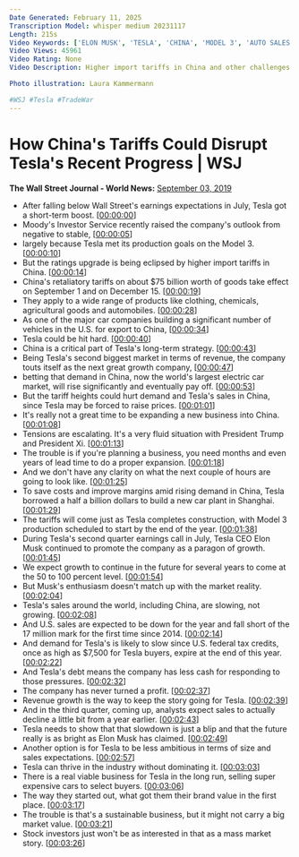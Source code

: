 ```yaml
---
Date Generated: February 11, 2025
Transcription Model: whisper medium 20231117
Length: 215s
Video Keywords: ['ELON MUSK', 'TESLA', 'CHINA', 'MODEL 3', 'AUTO SALES', 'Passenger Cars', 'Sales Figures', 'Automation', 'Consumer Spending', 'Budgeting', 'trade war', 'china', 'china trade war', 'wsj', 'the wall street journal', 'tariffs', 'china tariffs', 'tesla china', 'electric car china', 'tesla china factory', 'us china trade war', 'us china trade', 'trump tariffs', 'trump trade war', 'trade', 'trump china', 'us news', 'tesla stock', 'tesla investor', 'investing', 'electric cars', 'tesla news', 'elon musk news', 'model 3 tesla', 'tesla model 3']
Video Views: 45961
Video Rating: None
Video Description: Higher import tariffs in China and other challenges could offset Tesla’s recent ratings upgrade and its improved outlook for Model 3 production. 

Photo illustration: Laura Kammermann

#WSJ #Tesla #TradeWar
---
```


# How China's Tariffs Could Disrupt Tesla's Recent Progress | WSJ
**The Wall Street Journal - World News:** [September 03, 2019](https://www.youtube.com/watch?v=8ThW6s_Me1c)
*  After falling below Wall Street's earnings expectations in July, Tesla got a short-term boost. [[00:00:00](https://www.youtube.com/watch?v=8ThW6s_Me1c&t=0.0s)]
*  Moody's Investor Service recently raised the company's outlook from negative to stable, [[00:00:05](https://www.youtube.com/watch?v=8ThW6s_Me1c&t=5.8s)]
*  largely because Tesla met its production goals on the Model 3. [[00:00:10](https://www.youtube.com/watch?v=8ThW6s_Me1c&t=10.8s)]
*  But the ratings upgrade is being eclipsed by higher import tariffs in China. [[00:00:14](https://www.youtube.com/watch?v=8ThW6s_Me1c&t=14.8s)]
*  China's retaliatory tariffs on about $75 billion worth of goods take effect on September 1 and on December 15. [[00:00:19](https://www.youtube.com/watch?v=8ThW6s_Me1c&t=19.6s)]
*  They apply to a wide range of products like clothing, chemicals, agricultural goods and automobiles. [[00:00:28](https://www.youtube.com/watch?v=8ThW6s_Me1c&t=28.4s)]
*  As one of the major car companies building a significant number of vehicles in the U.S. for export to China, [[00:00:34](https://www.youtube.com/watch?v=8ThW6s_Me1c&t=34.4s)]
*  Tesla could be hit hard. [[00:00:40](https://www.youtube.com/watch?v=8ThW6s_Me1c&t=40.6s)]
*  China is a critical part of Tesla's long-term strategy. [[00:00:43](https://www.youtube.com/watch?v=8ThW6s_Me1c&t=43.6s)]
*  Being Tesla's second biggest market in terms of revenue, the company touts itself as the next great growth company, [[00:00:47](https://www.youtube.com/watch?v=8ThW6s_Me1c&t=47.0s)]
*  betting that demand in China, now the world's largest electric car market, will rise significantly and eventually pay off. [[00:00:53](https://www.youtube.com/watch?v=8ThW6s_Me1c&t=53.8s)]
*  But the tariff heights could hurt demand and Tesla's sales in China, since Tesla may be forced to raise prices. [[00:01:01](https://www.youtube.com/watch?v=8ThW6s_Me1c&t=61.4s)]
*  It's really not a great time to be expanding a new business into China. [[00:01:08](https://www.youtube.com/watch?v=8ThW6s_Me1c&t=68.39999999999999s)]
*  Tensions are escalating. It's a very fluid situation with President Trump and President Xi. [[00:01:13](https://www.youtube.com/watch?v=8ThW6s_Me1c&t=73.4s)]
*  The trouble is if you're planning a business, you need months and even years of lead time to do a proper expansion. [[00:01:18](https://www.youtube.com/watch?v=8ThW6s_Me1c&t=78.8s)]
*  And we don't have any clarity on what the next couple of hours are going to look like. [[00:01:25](https://www.youtube.com/watch?v=8ThW6s_Me1c&t=85.6s)]
*  To save costs and improve margins amid rising demand in China, Tesla borrowed a half a billion dollars to build a new car plant in Shanghai. [[00:01:29](https://www.youtube.com/watch?v=8ThW6s_Me1c&t=89.8s)]
*  The tariffs will come just as Tesla completes construction, with Model 3 production scheduled to start by the end of the year. [[00:01:38](https://www.youtube.com/watch?v=8ThW6s_Me1c&t=98.6s)]
*  During Tesla's second quarter earnings call in July, Tesla CEO Elon Musk continued to promote the company as a paragon of growth. [[00:01:45](https://www.youtube.com/watch?v=8ThW6s_Me1c&t=105.8s)]
*  We expect growth to continue in the future for several years to come at the 50 to 100 percent level. [[00:01:54](https://www.youtube.com/watch?v=8ThW6s_Me1c&t=114.0s)]
*  But Musk's enthusiasm doesn't match up with the market reality. [[00:02:04](https://www.youtube.com/watch?v=8ThW6s_Me1c&t=124.6s)]
*  Tesla's sales around the world, including China, are slowing, not growing. [[00:02:08](https://www.youtube.com/watch?v=8ThW6s_Me1c&t=128.6s)]
*  And U.S. sales are expected to be down for the year and fall short of the 17 million mark for the first time since 2014. [[00:02:14](https://www.youtube.com/watch?v=8ThW6s_Me1c&t=134.0s)]
*  And demand for Tesla's is likely to slow since U.S. federal tax credits, once as high as $7,500 for Tesla buyers, expire at the end of this year. [[00:02:22](https://www.youtube.com/watch?v=8ThW6s_Me1c&t=142.4s)]
*  And Tesla's debt means the company has less cash for responding to those pressures. [[00:02:32](https://www.youtube.com/watch?v=8ThW6s_Me1c&t=152.6s)]
*  The company has never turned a profit. [[00:02:37](https://www.youtube.com/watch?v=8ThW6s_Me1c&t=157.4s)]
*  Revenue growth is the way to keep the story going for Tesla. [[00:02:39](https://www.youtube.com/watch?v=8ThW6s_Me1c&t=159.6s)]
*  And in the third quarter, coming up, analysts expect sales to actually decline a little bit from a year earlier. [[00:02:43](https://www.youtube.com/watch?v=8ThW6s_Me1c&t=163.4s)]
*  Tesla needs to show that that slowdown is just a blip and that the future really is as bright as Elon Musk has claimed. [[00:02:49](https://www.youtube.com/watch?v=8ThW6s_Me1c&t=169.8s)]
*  Another option is for Tesla to be less ambitious in terms of size and sales expectations. [[00:02:57](https://www.youtube.com/watch?v=8ThW6s_Me1c&t=177.20000000000002s)]
*  Tesla can thrive in the industry without dominating it. [[00:03:03](https://www.youtube.com/watch?v=8ThW6s_Me1c&t=183.20000000000002s)]
*  There is a real viable business for Tesla in the long run, selling super expensive cars to select buyers. [[00:03:06](https://www.youtube.com/watch?v=8ThW6s_Me1c&t=186.8s)]
*  The way they started out, what got them their brand value in the first place. [[00:03:17](https://www.youtube.com/watch?v=8ThW6s_Me1c&t=197.0s)]
*  The trouble is that's a sustainable business, but it might not carry a big market value. [[00:03:21](https://www.youtube.com/watch?v=8ThW6s_Me1c&t=201.0s)]
*  Stock investors just won't be as interested in that as a mass market story. [[00:03:26](https://www.youtube.com/watch?v=8ThW6s_Me1c&t=206.60000000000002s)]
